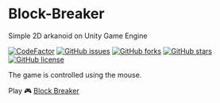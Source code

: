 # Block-Breaker
Simple 2D arkanoid on Unity Game Engine 


[![CodeFactor](https://www.codefactor.io/repository/github/dmitrykonyshov/block-breaker/badge)](https://www.codefactor.io/repository/github/dmitrykonyshov/block-breaker)
[![GitHub issues](https://img.shields.io/github/issues/DmitryKonyshov/Block-Breaker)](https://github.com/DmitryKonyshov/Block-Breaker/issues)
[![GitHub forks](https://img.shields.io/github/forks/DmitryKonyshov/Block-Breaker)](https://github.com/DmitryKonyshov/Block-Breaker/network)
[![GitHub stars](https://img.shields.io/github/stars/DmitryKonyshov/Block-Breaker)](https://github.com/DmitryKonyshov/Block-Breaker/stargazers)
[![GitHub license](https://img.shields.io/github/license/DmitryKonyshov/Block-Breaker)](https://github.com/DmitryKonyshov/Block-Breaker/blob/master/LICENSE)

The game is controlled using the mouse.

Play 🎮 [Block Breaker](https://dmitrykonyshov.github.io/Block-Breaker/index.html)
